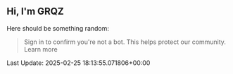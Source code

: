 ## Hi, I'm GRQZ
Here should be something random:  
> Sign in to confirm you're not a bot. This helps protect our community. Learn more


Last Update: 2025-02-25 18:13:55.071806+00:00
